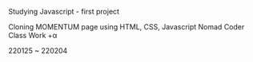 Studying Javascript - first project

Cloning MOMENTUM page using HTML, CSS, Javascript
Nomad Coder Class Work +α

220125 ~ 220204
